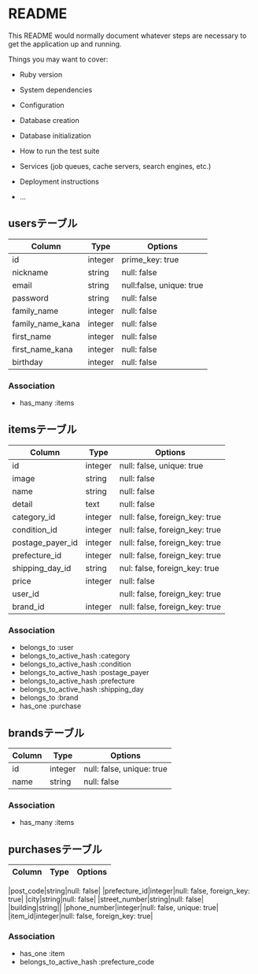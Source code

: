 # README

This README would normally document whatever steps are necessary to get the
application up and running.

Things you may want to cover:

* Ruby version

* System dependencies

* Configuration

* Database creation

* Database initialization

* How to run the test suite

* Services (job queues, cache servers, search engines, etc.)

* Deployment instructions

* ...


## usersテーブル

|Column|Type|Options|
|------|----|-------|
|id|integer|prime_key: true|
|nickname|string|null: false|
|email|string|null:false, unique: true|
|password|string|null: false|
|family_name|integer|null: false|
|family_name_kana|integer|null: false|
|first_name|integer|null: false|
|first_name_kana|integer|null: false|
|birthday|integer|null: false|

### Association
- has_many :items

## itemsテーブル

|Column|Type|Options|
|------|----|-------|
|id|integer|null: false, unique: true|
|image|string|null: false|
|name|string|null: false|
|detail|text|null: false|
|category_id|integer|null: false, foreign_key: true|
|condition_id|integer|null: false, foreign_key: true|
|postage_payer_id|integer|null: false, foreign_key: true|
|prefecture_id|integer|null: false, foreign_key: true|
|shipping_day_id|string|nul: false, foreign_key: true|
|price|integer|null: false|
|user_id||null: false, foreign_key: true|
|brand_id|integer|null: false, foreign_key: true|

### Association
- belongs_to :user
- belongs_to_active_hash :category
- belongs_to_active_hash :condition
- belongs_to_active_hash :postage_payer
- belongs_to_active_hash :prefecture
- belongs_to_active_hash :shipping_day
- belongs_to :brand
- has_one :purchase

## brandsテーブル

|Column|Type|Options|
|------|----|-------|
|id|integer|null: false, unique: true|
|name|string|null: false|

### Association
- has_many :items

## purchasesテーブル
|Column|Type|Options|
|------|----|-------|

|post_code|string|null: false|
|prefecture_id|integer|null: false, foreign_key: true|
|city|string|null: false|
|street_number|string|null: false|
|building|string||
|phone_number|integer|null: false, unique: true|
|item_id|integer|null: false, foreign_key: true|
### Association
- has_one :item
- belongs_to_active_hash :prefecture_code
